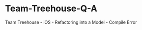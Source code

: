 Team-Treehouse-Q-A
==================

Team Treehouse  - iOS - Refactoring into a Model - Compile Error
